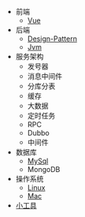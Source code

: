 * 前端
  * [Vue](blog/vue/)
* 后端
  * [Design-Pattern](blog/design-pattern/)
  * [Jvm](blog/jvm)
* 服务架构
  * 发号器
  * 消息中间件
  * 分库分表
  * 缓存
  * 大数据
  * 定时任务
  * RPC
  * Dubbo
  * 中间件
* 数据库
  * [MySql](blog/mysql/)
  * MongoDB
* 操作系统
  * [Linux](blog/linux/)
  * [Mac](blog/mac/)
* [小工具](blog/tools/)
